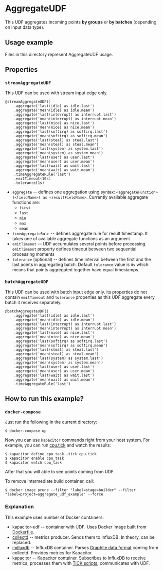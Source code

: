 # AggregateUDF

This UDF aggregates incoming points **by groups** or **by batches** 
(depending on input data type).

## Usage example

Files in this directory represent AggregateUDF usage.

## Properties

### `streamAggregateUDF`

This UDF can be used with stream input edge only.

```tickscript
@streamAggregateUDF()
    .aggregate('last(idle) as idle.last')
    .aggregate('mean(idle) as idle.mean')
    .aggregate('last(interrupt) as interrupt.last')
    .aggregate('mean(interrupt) as interrupt.mean')
    .aggregate('last(nice) as nice.last')
    .aggregate('mean(nice) as nice.mean')
    .aggregate('last(softirq) as softirq.last')
    .aggregate('mean(softirq) as softirq.mean')
    .aggregate('last(steal) as steal.last')
    .aggregate('mean(steal) as steal.mean')
    .aggregate('last(system) as system.last')
    .aggregate('mean(system) as system.mean')
    .aggregate('last(user) as user.last')
    .aggregate('mean(user) as user.mean')
    .aggregate('last(wait) as wait.last')
    .aggregate('mean(wait) as wait.mean')
    .timeAggregateRule('last')
    .emitTimeout(10s)
    .tolerance(1s)
```

* `aggregate` -- defines one aggregation using syntax: 
  `<aggregateFunction>(<fieldName>) as <resultFieldName>`. Currently available 
  aggregate functions are:
    * `first`
    * `last`
    * `min`
    * `max`
    * `mean`
* `timeAggregateRule` -- defines aggregate rule for result timestamp. It 
  takes one of available aggregate functions as an argument
* `emitTimeout` -–  UDF accumulates several points before processing.
  `emitTimeout` property defines timeout between two sequential processing
  moments
* `tolerance` (optional) -- defines time interval between the first and the 
  last points in aggregating batch. Default `tolerance` value is `0s` which
  means that points aggregated together have equal timestamps.
  
### `batchAggregateUDF`

This UDF can be used with batch input edge only. Its properties do not contain
`emitTimeout` and `tolerance` properties as this UDF aggregate every batch it 
receives separately.

```tickscript
@batchAggregateUDF()
    .aggregate('last(idle) as idle.last')
    .aggregate('mean(idle) as idle.mean')
    .aggregate('last(interrupt) as interrupt.last')
    .aggregate('mean(interrupt) as interrupt.mean')
    .aggregate('last(nice) as nice.last')
    .aggregate('mean(nice) as nice.mean')
    .aggregate('last(softirq) as softirq.last')
    .aggregate('mean(softirq) as softirq.mean')
    .aggregate('last(steal) as steal.last')
    .aggregate('mean(steal) as steal.mean')
    .aggregate('last(system) as system.last')
    .aggregate('mean(system) as system.mean')
    .aggregate('last(user) as user.last')
    .aggregate('mean(user) as user.mean')
    .aggregate('last(wait) as wait.last')
    .aggregate('mean(wait) as wait.mean')
    .timeAggregateRule('last')
```

## How to run this example?

### `docker-compose`

Just run the following in the current directory:

```terminal
$ docker-compose up
```

Now you can use `kapacitor` commands right from your host system. For example,
you can run [cpu.tick](cpu.tick) and watch the results:

```terminal
$ kapacitor define cpu_task -tick cpu.tick
$ kapacitor enable cpu_task
$ kapacitor watch cpu_task
```

After that you will able to see points coming from UDF.

To remove intermediate build container, call:

```terminal
$ docker image prune --filter "label=stage=builder" --filter "label=project=aggregate_udf_example" --force
```

### Explanation

This example uses number of Docker containers:

* kapacitor-udf -- container with UDF. Uses Docker image built from
[Dockerfile](../../Dockerfile).
* [collectd](https://registry.hub.docker.com/r/fr3nd/collectd) -- metrics
producer. Sends them to InfluxDB. In theory, can be replaced.
* [indluxdb](https://registry.hub.docker.com/_/influxdb) -- InfluxDB container.
Parses [Graphite data format](https://docs.influxdata.com/influxdb/v1.7/supported_protocols/graphite/#)
coming from collectd. Provides metrics for Kapacitor.
* [kapacitor](https://registry.hub.docker.com/_/kapacitor) -- Kapacitor
container. Subscribes to InfluxDB to receive metrics, processes them with
[TICK scripts](https://docs.influxdata.com/kapacitor/v1.5/tick/syntax/#),
communicates with UDF.
